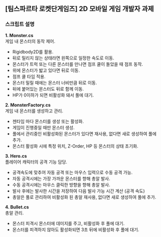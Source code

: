 ## [팀스파르타 로켓단게임즈] 2D 모바일 게임 개발자 과제
### 스크립트 설명   
**1. Monster.cs**   
게임 내 몬스터의 동작 제어.
- Rigidbody2D를 활용.
- 뒤로 밀리지 않는 상태라면 왼쪽으로 일정한 속도로 이동.
- 몬스터가 트럭 또는 다른 몬스터를 만나면 점프 쿨이 돌았을 때 점프 동작.
- 위에 몬스터가 밟고 있다면 뒤로 이동.
- 점프 쿨 타임 적용.
- 몬스터 밀릴 때에는 몬스터 너비만큼 뒤로 이동.
- 뒤에 붙어있는 몬스터도 뒤로 함께 이동.
- HP가 0이하가 되면 비활성화 돼서 풀에 대기.

**2. MonsterFactory.cs**   
게임 내 몬스터를 생성하고 관리.
- 젠타임 마다 몬스터를 생성 또는 활성화.
- 게임이 진행중일 때만 몬스터 생성.
- 풀에서 관리중인 비활성화된 몬스터가 있다면 재사용, 없다면 새로 생성하여 풀에 추가.
- 몬스터 활성화 시에 특정 위치, Z-Order, HP 등 몬스터의 상태 초기화.

**3. Hero.cs**   
플레이어 캐릭터의 공격 기능 담당.
- 공격속도에 맞추어 자동 공격 또는 마우스 입력으로 수동 공격 가능.
- 자동 공격시에는 가장 가까운 몬스터를 향해 총알 발사.
- 수동 공격시에는 마우스 클릭한 방향을 향해 총알 발사.
- 발사 후에는 발사한 시간을 저장하여 다음 발사 가능 시간 계산 (공격 속도)
- 총알은 풀로 관리하여 비활성화 된 총알 재사용, 없다면 새로 생성하여 풀에 추가.

**4. Bullet.cs**  
총알 관리.
- 몬스터 피격시 몬스터에 데미지를 주고, 비활성화 후 풀에 대기.
- 몬스터를 피격하지 않아도 활성화되면 3초 뒤에 비활성화 후 풀에 대기.
